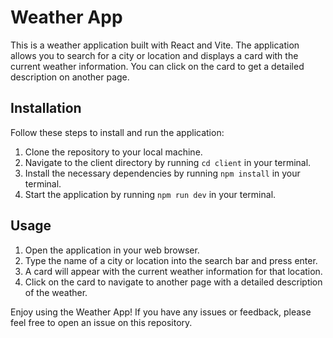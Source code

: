 # Weather App

This is a weather application built with React and Vite. The application allows you to search for a city or location and displays a card with the current weather information. You can click on the card to get a detailed description on another page.

## Installation

Follow these steps to install and run the application:

1. Clone the repository to your local machine.
2. Navigate to the client directory by running `cd client` in your terminal.
3. Install the necessary dependencies by running `npm install` in your terminal.
4. Start the application by running `npm run dev` in your terminal.

## Usage

1. Open the application in your web browser.
2. Type the name of a city or location into the search bar and press enter.
3. A card will appear with the current weather information for that location.
4. Click on the card to navigate to another page with a detailed description of the weather.

Enjoy using the Weather App! If you have any issues or feedback, please feel free to open an issue on this repository.
